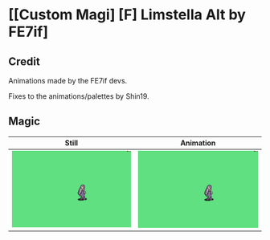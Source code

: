 # [\[Custom Magi\] \[F\] Limstella Alt by FE7if]

## Credit

Animations made by the FE7if devs.

Fixes to the animations/palettes by Shin19.
	
## Magic

| Still | Animation |
| :---: | :-------: |
| ![Magic still](./Magic_000.png) | ![Magic animation](./Magic.gif) |

